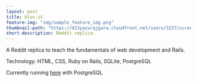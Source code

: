 ```yaml
---
layout: post
title: bloc-it
feature-img: "img/sample_feature_img.png"
thumbnail-path: "https://d13yacurqjgara.cloudfront.net/users/3217/screenshots/2030966/blocjams_1x.png"
short-description: Reddit replica. 
---
```

A Reddit replica to teach the fundamentals of web development and Rails. 

Technology:  HTML, CSS, Ruby on Rails, SQLite, PostgreSQL

Currently running [here](https://minh-blocit.herokuapp.com/) with PostgreSQL
